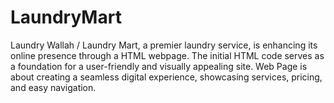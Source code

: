 # LaundryMart
Laundry Wallah / Laundry Mart, a premier laundry service, is enhancing its online presence through a HTML webpage. The initial HTML code serves as a foundation for a user-friendly and visually appealing site. Web Page is about creating a seamless digital experience, showcasing services, pricing, and easy navigation.
